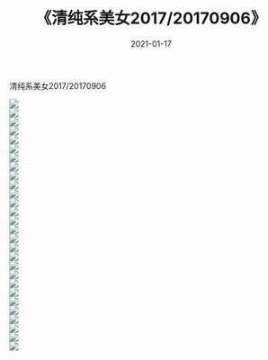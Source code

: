 ﻿---
layout: post
title:  《清纯系美女2017/20170906》
date:   2021-01-17
img: http://img.660000.xyz/Sharelink/清纯系美女/2017/20170906/000.jpg
categories: [美女, 清纯, 唯美]
---

清纯系美女2017/20170906

 ![](http://img.660000.xyz/Sharelink/清纯系美女/2017/20170906/001.png) <br>![](http://img.660000.xyz/Sharelink/清纯系美女/2017/20170906/002.png) <br>![](http://img.660000.xyz/Sharelink/清纯系美女/2017/20170906/003.png) <br>![](http://img.660000.xyz/Sharelink/清纯系美女/2017/20170906/004.png) <br>![](http://img.660000.xyz/Sharelink/清纯系美女/2017/20170906/005.png) <br>![](http://img.660000.xyz/Sharelink/清纯系美女/2017/20170906/006.png) <br>![](http://img.660000.xyz/Sharelink/清纯系美女/2017/20170906/007.png) <br>![](http://img.660000.xyz/Sharelink/清纯系美女/2017/20170906/008.png) <br>![](http://img.660000.xyz/Sharelink/清纯系美女/2017/20170906/009.png) <br>![](http://img.660000.xyz/Sharelink/清纯系美女/2017/20170906/010.png) <br>![](http://img.660000.xyz/Sharelink/清纯系美女/2017/20170906/011.png) <br>![](http://img.660000.xyz/Sharelink/清纯系美女/2017/20170906/012.png) <br>![](http://img.660000.xyz/Sharelink/清纯系美女/2017/20170906/013.png) <br>![](http://img.660000.xyz/Sharelink/清纯系美女/2017/20170906/014.png) <br>![](http://img.660000.xyz/Sharelink/清纯系美女/2017/20170906/015.png) <br>![](http://img.660000.xyz/Sharelink/清纯系美女/2017/20170906/016.png) <br>![](http://img.660000.xyz/Sharelink/清纯系美女/2017/20170906/017.png) <br>![](http://img.660000.xyz/Sharelink/清纯系美女/2017/20170906/018.png) <br>![](http://img.660000.xyz/Sharelink/清纯系美女/2017/20170906/019.png) <br>![](http://img.660000.xyz/Sharelink/清纯系美女/2017/20170906/020.png) <br>![](http://img.660000.xyz/Sharelink/清纯系美女/2017/20170906/021.png) <br>![](http://img.660000.xyz/Sharelink/清纯系美女/2017/20170906/022.png) <br>![](http://img.660000.xyz/Sharelink/清纯系美女/2017/20170906/023.png) <br>![](http://img.660000.xyz/Sharelink/清纯系美女/2017/20170906/024.png) <br>![](http://img.660000.xyz/Sharelink/清纯系美女/2017/20170906/025.png) <br>![](http://img.660000.xyz/Sharelink/清纯系美女/2017/20170906/026.png) <br>![](http://img.660000.xyz/Sharelink/清纯系美女/2017/20170906/027.png) <br>![](http://img.660000.xyz/Sharelink/清纯系美女/2017/20170906/028.png) <br>